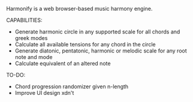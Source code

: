Harmonify is a web browser-based music harmony engine.

CAPABILITIES: 
- Generate harmonic circle in any supported scale for all chords and greek modes
- Calculate all available tensions for any chord in the circle
- Generate diatonic, pentatonic, harmonic or melodic scale for any root note and mode
- Calculate equivalent of an altered note

TO-DO:
- Chord progression randomizer given n-length
- Improve UI design xdn't
